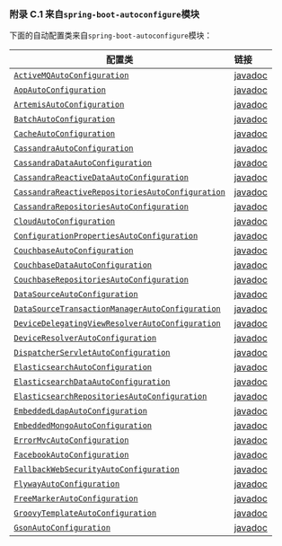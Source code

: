 ### 附录 C.1 来自`spring-boot-autoconfigure`模块

下面的自动配置类来自`spring-boot-autoconfigure`模块：

|配置类|链接|
|------|:------|
|[`ActiveMQAutoConfiguration`](https://github.com/spring-projects/spring-boot/tree/v2.0.0.M2/spring-boot-autoconfigure/src/main/java/org/springframework/boot/autoconfigure/jms/activemq/ActiveMQAutoConfiguration.java)|[javadoc](https://docs.spring.io/spring-boot/docs/2.0.0.M5/api/org/springframework/boot/autoconfigure/jms/activemq/ActiveMQAutoConfiguration.html)|
|[`AopAutoConfiguration`](https://github.com/spring-projects/spring-boot/tree/v2.0.0.M2/spring-boot-autoconfigure/src/main/java/org/springframework/boot/autoconfigure/aop/AopAutoConfiguration.java)|[javadoc](https://docs.spring.io/spring-boot/docs/2.0.0.M5/api/org/springframework/boot/autoconfigure/aop/AopAutoConfiguration.html)|
|[`ArtemisAutoConfiguration`](https://github.com/spring-projects/spring-boot/tree/v2.0.0.M2/spring-boot-autoconfigure/src/main/java/org/springframework/boot/autoconfigure/jms/artemis/ArtemisAutoConfiguration.java)|[javadoc](https://docs.spring.io/spring-boot/docs/2.0.0.M5/api/org/springframework/boot/autoconfigure/jms/artemis/ArtemisAutoConfiguration.html)|
|[`BatchAutoConfiguration`](https://github.com/spring-projects/spring-boot/tree/v2.0.0.M2/spring-boot-autoconfigure/src/main/java/org/springframework/boot/autoconfigure/batch/BatchAutoConfiguration.java)|[javadoc](https://docs.spring.io/spring-boot/docs/2.0.0.M5/api/org/springframework/boot/autoconfigure/batch/BatchAutoConfiguration.html)|
|[`CacheAutoConfiguration`](https://github.com/spring-projects/spring-boot/tree/v2.0.0.M2/spring-boot-autoconfigure/src/main/java/org/springframework/boot/autoconfigure/cache/CacheAutoConfiguration.java)|[javadoc](https://docs.spring.io/spring-boot/docs/2.0.0.M5/api/org/springframework/boot/autoconfigure/cache/CacheAutoConfiguration.html)|
|[`CassandraAutoConfiguration`](https://github.com/spring-projects/spring-boot/tree/v2.0.0.M2/spring-boot-autoconfigure/src/main/java/org/springframework/boot/autoconfigure/cassandra/CassandraAutoConfiguration.java)|[javadoc](https://docs.spring.io/spring-boot/docs/2.0.0.M5/api/org/springframework/boot/autoconfigure/cassandra/CassandraAutoConfiguration.html)|
|[`CassandraDataAutoConfiguration`](https://github.com/spring-projects/spring-boot/tree/v2.0.0.M2/spring-boot-autoconfigure/src/main/java/org/springframework/boot/autoconfigure/data/cassandra/CassandraDataAutoConfiguration.java)|[javadoc](https://docs.spring.io/spring-boot/docs/2.0.0.M5/api/org/springframework/boot/autoconfigure/data/cassandra/CassandraDataAutoConfiguration.html)|
|[`CassandraReactiveDataAutoConfiguration`](https://github.com/spring-projects/spring-boot/tree/v2.0.0.M2/spring-boot-autoconfigure/src/main/java/org/springframework/boot/autoconfigure/data/cassandra/CassandraReactiveDataAutoConfiguration.java)|[javadoc](https://docs.spring.io/spring-boot/docs/2.0.0.M5/api/org/springframework/boot/autoconfigure/data/cassandra/CassandraReactiveDataAutoConfiguration.html)|
|[`CassandraReactiveRepositoriesAutoConfiguration`](https://github.com/spring-projects/spring-boot/tree/v2.0.0.M2/spring-boot-autoconfigure/src/main/java/org/springframework/boot/autoconfigure/data/cassandra/CassandraReactiveRepositoriesAutoConfiguration.java)|[javadoc](https://docs.spring.io/spring-boot/docs/2.0.0.M5/api/org/springframework/boot/autoconfigure/data/cassandra/CassandraReactiveRepositoriesAutoConfiguration.html)|
|[`CassandraRepositoriesAutoConfiguration`](https://github.com/spring-projects/spring-boot/tree/v2.0.0.M2/spring-boot-autoconfigure/src/main/java/org/springframework/boot/autoconfigure/data/cassandra/CassandraRepositoriesAutoConfiguration.java)|[javadoc](https://docs.spring.io/spring-boot/docs/2.0.0.M5/api/org/springframework/boot/autoconfigure/data/cassandra/CassandraRepositoriesAutoConfiguration.htmlCassandraReactiveRepositoriesAutoConfiguration.html)|
|[`CloudAutoConfiguration`](https://github.com/spring-projects/spring-boot/tree/v2.0.0.M2/spring-boot-autoconfigure/src/main/java/org/springframework/boot/autoconfigure/cloud/CloudAutoConfiguration.java)|[javadoc](https://docs.spring.io/spring-boot/docs/2.0.0.M5/api/org/springframework/boot/autoconfigure/cloud/CloudAutoConfiguration.html)|
|[`ConfigurationPropertiesAutoConfiguration`](https://github.com/spring-projects/spring-boot/tree/v2.0.0.M2/spring-boot-autoconfigure/src/main/java/org/springframework/boot/autoconfigure/context/ConfigurationPropertiesAutoConfiguration.java)|[javadoc](https://docs.spring.io/spring-boot/docs/2.0.0.M5/api/org/springframework/boot/autoconfigure/context/ConfigurationPropertiesAutoConfiguration.html)|
|[`CouchbaseAutoConfiguration`](https://github.com/spring-projects/spring-boot/tree/v2.0.0.M2/spring-boot-autoconfigure/src/main/java/org/springframework/boot/autoconfigure/couchbase/CouchbaseAutoConfiguration.java)|[javadoc](https://docs.spring.io/spring-boot/docs/2.0.0.M5/api/org/springframework/boot/autoconfigure/couchbase/CouchbaseAutoConfiguration.html)|
|[`CouchbaseDataAutoConfiguration`](https://github.com/spring-projects/spring-boot/tree/v2.0.0.M2/spring-boot-autoconfigure/src/main/java/org/springframework/boot/autoconfigure/data/couchbase/CouchbaseDataAutoConfiguration.java)|[javadoc](https://docs.spring.io/spring-boot/docs/2.0.0.M5/api/org/springframework/boot/autoconfigure/data/couchbase/CouchbaseDataAutoConfiguration.html)|
|[`CouchbaseRepositoriesAutoConfiguration`](https://github.com/spring-projects/spring-boot/tree/v2.0.0.M2/spring-boot-autoconfigure/src/main/java/org/springframework/boot/autoconfigure/data/couchbase/CouchbaseRepositoriesAutoConfiguration.java)|[javadoc](https://docs.spring.io/spring-boot/docs/2.0.0.M5/api/org/springframework/boot/autoconfigure/data/couchbase/CouchbaseRepositoriesAutoConfiguration.html)|
|[`DataSourceAutoConfiguration`](https://github.com/spring-projects/spring-boot/tree/v2.0.0.M2/spring-boot-autoconfigure/src/main/java/org/springframework/boot/autoconfigure/jdbc/DataSourceAutoConfiguration.java)|[javadoc](https://docs.spring.io/spring-boot/docs/2.0.0.M5/api/org/springframework/boot/autoconfigure/jdbc/DataSourceAutoConfiguration.html)|
|[`DataSourceTransactionManagerAutoConfiguration`](https://github.com/spring-projects/spring-boot/tree/v2.0.0.M2/spring-boot-autoconfigure/src/main/java/org/springframework/boot/autoconfigure/jdbc/DataSourceTransactionManagerAutoConfiguration.java)|[javadoc](https://docs.spring.io/spring-boot/docs/2.0.0.M5/api/org/springframework/boot/autoconfigure/jdbc/DataSourceTransactionManagerAutoConfiguration.html)|
|[`DeviceDelegatingViewResolverAutoConfiguration`](https://github.com/spring-projects/spring-boot/tree/v2.0.0.M2/spring-boot-autoconfigure/src/main/java/org/springframework/boot/autoconfigure/mobile/DeviceDelegatingViewResolverAutoConfiguration.java)|[javadoc](https://docs.spring.io/spring-boot/docs/2.0.0.M5/api/org/springframework/boot/autoconfigure/mobile/DeviceDelegatingViewResolverAutoConfiguration.html)|
|[`DeviceResolverAutoConfiguration`](https://github.com/spring-projects/spring-boot/tree/v2.0.0.M2/spring-boot-autoconfigure/src/main/java/org/springframework/boot/autoconfigure/mobile/DeviceResolverAutoConfiguration.java)|[javadoc](https://docs.spring.io/spring-boot/docs/2.0.0.M5/api/org/springframework/boot/autoconfigure/mobile/DeviceResolverAutoConfiguration.html)|
|[`DispatcherServletAutoConfiguration`](https://github.com/spring-projects/spring-boot/tree/v2.0.0.M2/spring-boot-autoconfigure/src/main/java/org/springframework/boot/autoconfigure/web/servlet/DispatcherServletAutoConfiguration.java)|[javadoc](https://docs.spring.io/spring-boot/docs/2.0.0.M5/api/org/springframework/boot/autoconfigure/web/servlet/DispatcherServletAutoConfiguration.html)|
|[`ElasticsearchAutoConfiguration`](https://github.com/spring-projects/spring-boot/tree/v2.0.0.M2/spring-boot-autoconfigure/src/main/java/org/springframework/boot/autoconfigure/data/elasticsearch/ElasticsearchAutoConfiguration.java)|[javadoc](https://docs.spring.io/spring-boot/docs/2.0.0.M5/api/org/springframework/boot/autoconfigure/data/elasticsearch/ElasticsearchAutoConfiguration.html)|
|[`ElasticsearchDataAutoConfiguration`](https://github.com/spring-projects/spring-boot/tree/v2.0.0.M2/spring-boot-autoconfigure/src/main/java/org/springframework/boot/autoconfigure/data/elasticsearch/ElasticsearchDataAutoConfiguration.java)|[javadoc](https://docs.spring.io/spring-boot/docs/2.0.0.M5/api/org/springframework/boot/autoconfigure/data/elasticsearch/ElasticsearchDataAutoConfiguration.html)|
|[`ElasticsearchRepositoriesAutoConfiguration`](https://github.com/spring-projects/spring-boot/tree/v2.0.0.M2/spring-boot-autoconfigure/src/main/java/org/springframework/boot/autoconfigure/data/elasticsearch/ElasticsearchRepositoriesAutoConfiguration.java)|[javadoc](https://docs.spring.io/spring-boot/docs/2.0.0.M5/api/org/springframework/boot/autoconfigure/data/elasticsearch/ElasticsearchRepositoriesAutoConfiguration.html)|
|[`EmbeddedLdapAutoConfiguration`](https://github.com/spring-projects/spring-boot/tree/v2.0.0.M2/spring-boot-autoconfigure/src/main/java/org/springframework/boot/autoconfigure/ldap/embedded/EmbeddedLdapAutoConfiguration.java)|[javadoc](https://docs.spring.io/spring-boot/docs/2.0.0.M5/api/org/springframework/boot/autoconfigure/ldap/embedded/EmbeddedLdapAutoConfiguration.html)|
|[`EmbeddedMongoAutoConfiguration`](https://github.com/spring-projects/spring-boot/tree/v2.0.0.M2/spring-boot-autoconfigure/src/main/java/org/springframework/boot/autoconfigure/mongo/embedded/EmbeddedMongoAutoConfiguration.java)|[javadoc](https://docs.spring.io/spring-boot/docs/2.0.0.M5/api/org/springframework/boot/autoconfigure/mongo/embedded/EmbeddedMongoAutoConfiguration.html)|
|[`ErrorMvcAutoConfiguration`](https://github.com/spring-projects/spring-boot/tree/v2.0.0.M2/spring-boot-autoconfigure/src/main/java/org/springframework/boot/autoconfigure/web/servlet/error/ErrorMvcAutoConfiguration.java)|[javadoc](https://docs.spring.io/spring-boot/docs/2.0.0.M5/api/org/springframework/boot/autoconfigure/web/servlet/error/ErrorMvcAutoConfiguration.html)|
|[`FacebookAutoConfiguration`](https://github.com/spring-projects/spring-boot/tree/v2.0.0.M2/spring-boot-autoconfigure/src/main/java/org/springframework/boot/autoconfigure/social/FacebookAutoConfiguration.java)|[javadoc](https://docs.spring.io/spring-boot/docs/2.0.0.M5/api/org/springframework/boot/autoconfigure/social/FacebookAutoConfiguration.html)|
|[`FallbackWebSecurityAutoConfiguration`](https://github.com/spring-projects/spring-boot/tree/v2.0.0.M2/spring-boot-autoconfigure/src/main/java/org/springframework/boot/autoconfigure/security/FallbackWebSecurityAutoConfiguration.java)|[javadoc](https://docs.spring.io/spring-boot/docs/2.0.0.M5/api/org/springframework/boot/autoconfigure/security/FallbackWebSecurityAutoConfiguration.html)|
|[`FlywayAutoConfiguration`](https://github.com/spring-projects/spring-boot/tree/v2.0.0.M2/spring-boot-autoconfigure/src/main/java/org/springframework/boot/autoconfigure/flyway/FlywayAutoConfiguration.java)|[javadoc](https://docs.spring.io/spring-boot/docs/2.0.0.M5/api/org/springframework/boot/autoconfigure/flyway/FlywayAutoConfiguration.html)|
|[`FreeMarkerAutoConfiguration`](https://github.com/spring-projects/spring-boot/tree/v2.0.0.M2/spring-boot-autoconfigure/src/main/java/org/springframework/boot/autoconfigure/freemarker/FreeMarkerAutoConfiguration.java)|[javadoc](https://docs.spring.io/spring-boot/docs/2.0.0.M5/api/org/springframework/boot/autoconfigure/freemarker/FreeMarkerAutoConfiguration.html)|
|[`GroovyTemplateAutoConfiguration`](https://github.com/spring-projects/spring-boot/tree/v2.0.0.M2/spring-boot-autoconfigure/src/main/java/org/springframework/boot/autoconfigure/groovy/template/GroovyTemplateAutoConfiguration.java)|[javadoc](https://docs.spring.io/spring-boot/docs/2.0.0.M5/api/org/springframework/boot/autoconfigure/groovy/template/GroovyTemplateAutoConfiguration.html)|
|[`GsonAutoConfiguration`](https://github.com/spring-projects/spring-boot/tree/v2.0.0.M2/spring-boot-autoconfigure/src/main/java/org/springframework/boot/autoconfigure/gson/GsonAutoConfiguration.java)|[javadoc](https://docs.spring.io/spring-boot/docs/2.0.0.M5/api/org/springframework/boot/autoconfigure/gson/GsonAutoConfiguration.html)|

